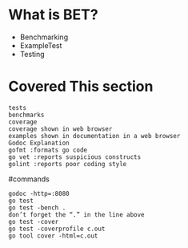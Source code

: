 # What is BET?
- Benchmarking
- ExampleTest
- Testing
#  Covered This section
```
tests
benchmarks
coverage
coverage shown in web browser
examples shown in documentation in a web browser
Godoc Explanation
gofmt :formats go code
go vet :reports suspicious constructs
golint :reports poor coding style

```
#commands
```
godoc -http=:8080 
go test 
go test -bench . 
don’t forget the “.” in the line above
go test -cover 
go test -coverprofile c.out 
go tool cover -html=c.out

```